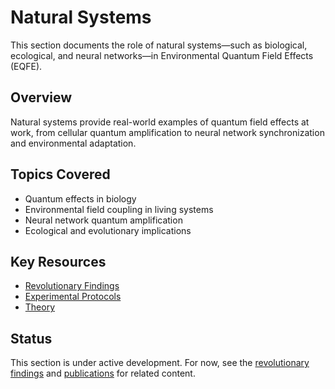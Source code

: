 # Natural Systems

This section documents the role of natural systems—such as biological, ecological, and neural networks—in Environmental Quantum Field Effects (EQFE).

## Overview

Natural systems provide real-world examples of quantum field effects at work, from cellular quantum amplification to neural network synchronization and environmental adaptation.

## Topics Covered

- Quantum effects in biology
- Environmental field coupling in living systems
- Neural network quantum amplification
- Ecological and evolutionary implications

## Key Resources

- [Revolutionary Findings](./revolutionary-findings/)
- [Experimental Protocols](../experiments/protocols/)
- [Theory](./theory/)

## Status

This section is under active development. For now, see the [revolutionary findings](./revolutionary-findings/) and [publications](./publications.md) for related content.
